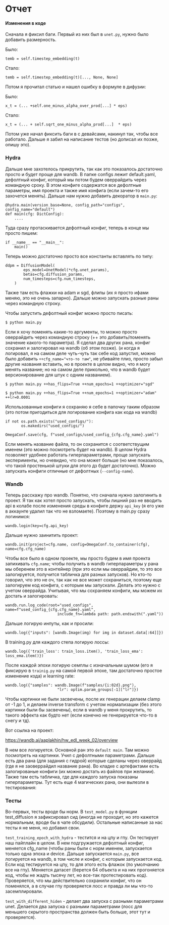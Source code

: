 # Отчет
#### Изменения в коде

Сначала я фиксил баги. Первый из них был в `unet.py`, нужно было добавить размерность.


Было:
```
temb = self.timestep_embedding(t)
```
Стало: 
```
temb = self.timestep_embedding(t)[..., None, None]
```
Потом я прочитал статью и нашел ошибку в формуле в дифузии:

Было:
```
x_t = (... +self.one_minus_alpha_over_prod[...] * eps)
```
Стало: 
```
x_t = (... + self.sqrt_one_minus_alpha_prod[...]  * eps)
```

Потом уже начал фиксить баги в с девайсами, накинул так, чтобы все работало. 
Дальше я забил на написание тестов (но дописал их позже, опишу это).

### Hydra

Дальше мне захотелось прикрутить, так как это показалось достаточно просто и будет проще для wandb. В папке
configs лежит default.yaml, дефолтный конфиг, который мы потом будем оверрайдить 
через командную сроку. В этом конфиге содержатся все дефолтные параметры, имя проекта 
и также имя конфига (если зачем-то его захочется менять). Дальше нам нужно добавить декоратор
в `main.py`:

```
@hydra.main(version_base=None, config_path="configs", config_name="default")
def main(cfg: DictConfig):
    ....
```

Туда сразу протаскивается дефолтный конфиг, теперь в конце мы просто пишем:

```
if __name__ == "__main__":
    main()
```

Теперь можно достаточно просто все константы вставлять по типу:

```
ddpm = DiffusionModel(
        eps_model=UnetModel(*cfg.unet_params),
        betas=cfg.diffusion_params,
        num_timesteps=cfg.num_timesteps,
    )
```

Также там есть флажки на adam и sgd, флипы (их я просто ифами меняю, это не очень запарно).
Дальше можно запускать разные раны через командную строку.

Чтобы запустить дефолтный конфиг можно просто писать:
```
$ python main.py
```

Если я хочу поменять какие-то аргументы, то можно просто оверрайдить через командную строку 
(++ это добавить/поменять значение какого-то параметра). Я сделал два других рана, конфиг сохранил
и залогировал на wandb (об этом позже). (и когда я логировал, я на самом деле чуть-чуть так себе 
код запустил, можно было добавить `++cfg_name="что-то там"`, не убивайте плиз, просто забыл другие названия 
вставить, но в проекте в целом видно, что я могу менять название; но на самом деле прикольно,
что в wandb будет версионирование для штук с одним названием).

```
$ python main.py ++has_flips=True ++num_epochs=1 ++optimizer="sgd" 
```

```
$ python main.py ++has_flips=True ++num_epochs=1 ++optimizer="adam" ++lr=0.0001
```


Использованные конфиги я сохраняю я себе в папочку таким образом (это потом пригодиться для логирование конфига как кода на wandb)
```
if not os.path.exists("used_configs/"):
       os.makedirs("used_configs/")

OmegaConf.save(cfg, f"used_configs/used_config_{cfg.cfg_name}.yaml")
```
Если менять название файла, то он сохранится с соответствущим именем (это можно посмотреть будет на wandb). 
В целом Hydra позволяет удобнее работать гиперпараметрами, проще запускать эксперименты, но очевидно, что
она может больше (но мне показалось, что такой простенькой штуки для этого дз будет достаточно). 
Можно запускать конфиги отличные от дефолтных (`--config-name`).

### Wandb

Теперь расскажу про wandb. Понятно, что сначала нужно залогинить в проект. Я так как хотел просто запускать,
чтобы лишний раз не вводить api в колабе после изменения среды в конфиге держу `api_key` (я его уже в аккаунте удалил
так что не взломаете). Поэтому в main.py сразу логинимся:
```
wandb.login(key=cfg.api_key)
```
Дальше нужно заинитить проект:
```
wandb.init(project=cfg.name, config=OmegaConf.to_container(cfg), name=cfg.cfg_name)
```
Чтобы все было в одном проекте, мы просто будем в имя проекта запихивать `cfg.name`; чтобы получить
в wandb гиперпараметры у рана мы оберенем это в контейнер (при это если мы оверрайдим, то это все залогируется, 
получится табличка для разных запусков). Но кто-то говорил, что это не оч, так как не все может сохраниться, 
поэтому еще залогируем код конфига, с которым мы запускали. Делать это нужно с учетом оверрайда. Учитывая, что
мы сохраняем конфиги, мы можем их достать и залогировать:

```
wandb.run.log_code(root="used_configs", name=f"used_config_{cfg.cfg_name}.yaml",
                       include_fn=lambda path: path.endswith(".yaml"))
```

Дальше логирую инпуты, как и просили:

```
wandb.log({"inputs": [wandb.Image(img) for img in dataset.data[:64]]})
```
В training.py для каждого степа логирую лоссы:
```
wandb.log({'train_loss': train_loss.item(), 'train_loss_ema': loss_ema.item()})
```
После каждой эпохи логирую семплы c изначальным шумом (его я фиксирую в `trainig.py` 
на самой первой эпохе, там достаточно простое изменение кода) и learning rate:

```
wandb.log({"samples": wandb.Image(f"samples/{i:02d}.png"),
                       "lr": optim.param_groups[-1]["lr"]})
```

Чтобы картинки не были засвечены, после их генерации делаем clamp от -1 до 1, и делаем 
inverse transform с учетом нормализации (без этого картинки были бы засвечены), если
в wandb у меня прокрутить, то такого эффекта как будто нет (если конечно не генерируется
что-то в снегу и тд).

Вот ссылка на проект:

https://wandb.ai/aaplakhin/hw_edl_week_02/overview

В нем все логируется. Основной ран это `default main`. Там можно посмотреть на картинки. Учил с дефолтными параметрами.
Дальше есть два рана (для задания с гидрой) которые сделаны через оверрайд (где я не заоверрайдил название рана). 
Во кладке с артефактами есть залогированые конфиги (их можно достать из файлов при желании). Также там есть табличка,
где для каждого запуска показаны гиперпараметры. Тут есть еще 4 магических рана, они вылезли в тестирования:

### Тесты

Во-первых, тесты вроде бы норм. В `test_model.py` в функции test_diffusion я зафиксировал сид (иногда не проходит,
но это кажется нормальным, вроде бы в чате обсудили). Остальные написанные за нас тесты я не меня, но добавил свои.

`test_training_epoch_with_hydra` - тестится и на цпу и гпу. Он тестирует наш пайплайн в целом.
В нем подгружается дефолтный конфиг, меняется cfg_name (чтобы раны были с норм именем, запускается только одна эпоха и device.
Дальше запускается `main.py`, все логируется на wandb, в том числе и конфиг, с которым запускается код.
Если код тестируется на цпу, то для этого есть флажок (по умолчанию все на гпу).
Меняется датасет (берется 64 объекта и на них прогоняется код, чтобы не жадть тысячу лет,
но все-так протестировать код). Проверяется, что мы действительно сохранили конфиг, 
что он поменялся, а в случае гпу проверяется лосс и правда ли мы что-то засемплировали.

`test_with_different_hiden` - делает два запуска с разными параметрами unet. Делается два запуска
с разными параметрами (лосс для меньшего скрытого пространства должен быть больше, этот тут 
и проверяется). 






